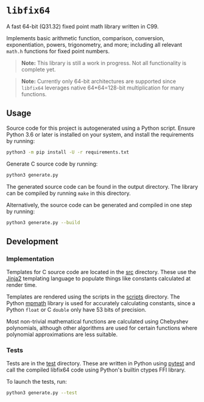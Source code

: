 # `libfix64`

A fast 64-bit (Q31.32) fixed point math library written in C99.

Implements basic arithmetic function, comparison, conversion, exponentiation, powers, trigonometry,
and more; including all relevant `math.h` functions for fixed point numbers.

> **Note:** This library is still a work in progress. Not all functionality is complete yet.

> **Note:** Currently only 64-bit architectures are supported since `libfix64` leverages native
64*64=128-bit multiplication for many functions.

## Usage

Source code for this project is autogenerated using a Python script.
Ensure Python 3.6 or later is installed on your system, and install the requirements by running:

~~~sh
python3 -m pip install -U -r requirements.txt
~~~

Generate C source code by running:

~~~sh
python3 generate.py
~~~

The generated source code can be found in the output directory.
The library can be compiled by running `make` in this directory.

Alternatively, the source code can be generated and compiled in one step by running:

~~~sh
python3 generate.py --build
~~~

## Development

### Implementation

Templates for C source code are located in the [src](src) directory.
These use the [Jinja2](https://palletsprojects.com/p/jinja/) templating language
to populate things like constants calculated at render time.

Templates are rendered using the scripts in the [scripts](scripts) directory.
The Python [mpmath](https://mpmath.org/) library is used for accurately calculating constants,
since a Python `float` or C `double` only have 53 bits of precision.

Most non-trivial mathematical functions are calculated using Chebyshev polynomials, although other
algorithms are used for certain functions where polynomial approximations are less suitable.

### Tests

Tests are in the [test](test) directory.
These are written in Python using [pytest](https://pytest.org)
and call the compiled libfix64 code using Python's builtin ctypes FFI library.

To launch the tests, run:

~~~sh
python3 generate.py --test
~~~
